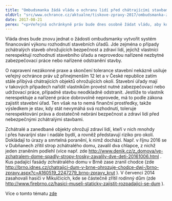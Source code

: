 ```yaml
---
title: "Ombudsmanka žádá vládu o ochranu lidí před chátrajícími stavbami"
oldUrl: "src/www.ochrance.cz/aktualne/tiskove-zpravy-2017/ombudsmanka-zada-vladu-o-ochranu-lidi-pred-chatrajicimi-stavbami"
date: 2017-08-21
perex: "<p>Veřejná ochránkyně práv bude dnes osobně žádat vládu, aby konečně vyřešila financování náhradního výkonu rozhodnutí stavebních úřadů. Bez zajištění financování trvá ohrožení bezpečností a zdraví lidí nebezpečnými chátrajícími stavbami.</p>"
---
```


<!-- imported from the old website -->

<p>Vláda dnes bude znovu jednat o žádosti ombudsmanky vytvořit systém financování výkonu rozhodnutí stavebních úřadů. Jde zejména o případy zchátralých staveb ohrožujících bezpečnost a zdraví lidí, jejichž vlastníci nerespektují rozhodnutí stavebního úřadu a neprovedou nařízené nezbytné zabezpečovací práce nebo nařízené odstranění stavby.</p> <p>O napravení nezákonné praxe a skončení tolerance stavební nekázně usiluje veřejný ochránce práv už přinejmenším 12 let a v České republice zatím stále přibývá chátrajících objektů ohrožujících okolí. Stavební úřady mají v takových případech nařídit vlastníkům provést nutné zabezpečovací nebo udržovací práce, případně stavbu neodkladně odstranit. Jestliže to vlastník nerespektuje a nařízené práce dobrovolně neprovede, má to podle zákona zajistit stavební úřad. Ten však na to nemá finanční prostředky, takže výsledkem je stav, kdy stát nevymáhá svá rozhodnutí, toleruje nerespektování práva a dostatečně nebrání bezpečnost a zdraví lidí před nebezpečnými zchátralými stavbami.</p><p> Zchátralé a zanedbané objekty ohrožují zdraví lidí, kteří v nich mnohdy i přes havarijní stav i nadále bydlí, a rovněž představují riziko pro okolí. Dokládají to úrazy a smrtelná poranění, k nimž dochází. Např. v říjnu 2016 se v Dubňanech zřítil strop zchátralého domu, zavalil dva chlapce, z nichž jeden zraněním podlehl (více např. zde <a title="Otevření do nového okna" href="http://www.denik.cz/z_domova/ve-zchatralem-dome-spadly-stropy-trosky-zavalily-dve-deti-20161006.html" target="_blank">http://www.denik.cz/z_domova/ve-zchatralem-dome-spadly-stropy-trosky-zavalily-dve-deti-20161006.html</a> <img alt="" src="https://www.ochrance.cz/typo3/ext/od_linkdesc/icons/external.gif" class="od_linkdesc_icon_external" />. Kus padající fasády zchrátralého domu v Brně zase zranil chodce (zde <a title="Otevření do nového okna" href="http://brno.idnes.cz/chatrajici-dum-v-brne-ohrozuje-chodce-dwi-/brno-zpravy.aspx?c=A160519_2247279_brno-zpravy_krut" target="_blank">http://brno.idnes.cz/chatrajici-dum-v-brne-ohrozuje-chodce-dwi-/brno-zpravy.aspx?c=A160519_2247279_brno-zpravy_krut</a> <img alt="" src="https://www.ochrance.cz/typo3/ext/od_linkdesc/icons/external.gif" class="od_linkdesc_icon_external" />). V červenci 2014 zasahovali hasiči v Mikulčicích, kde se částečně zřítil rodinný dům (zde <a title="Otevření do nového okna" href="http://www.firebrno.cz/hasici-museli-staticky-zajistit-rozpadajici-se-dum" target="_blank">http://www.firebrno.cz/hasici-museli-staticky-zajistit-rozpadajici-se-dum</a> <img alt="" src="https://www.ochrance.cz/typo3/ext/od_linkdesc/icons/external.gif" class="od_linkdesc_icon_external" />).</p><p>Více o tomto tématu <a href="https://www.ochrance.cz/zvlastni-opravneni/vlada-cr/2016-mmr-vykon-rozhodnuti/">zde</a></p>
